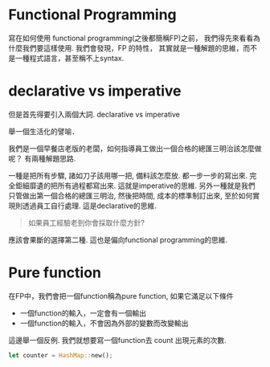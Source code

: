 # Functional Programming

寫在如何使用 functional programming(之後都簡稱FP)之前， 我們得先來看看為什麼我們要這樣使用.
我們會發現，FP 的特性， 其實就是一種解題的思維，而不是一種程式語言，甚至稱不上syntax.


# declarative vs imperative 
但是首先得要引入兩個大詞. declarative vs imperative

舉一個生活化的譬喻．

我們是一個早餐店老版的老闆，如何指導員工做出一個合格的總匯三明治該怎麼做呢？
有兩種解題思路.

一種是把所有步驟, 諸如刀子該用哪一把, 備料該怎麼放. 都一步一步的寫出來. 完全鉅細靡遺的把所有過程都寫出來. 這就是imperative的思維.
另外一種就是我們只管做出第一個合格的總匯三明治, 然後把時間, 成本的標準制訂出來, 至於如何實現則透過員工自行處理. 這是declarative的思維.

> 如果員工經驗老到你會採取什麼方針?

應該會果斷的選擇第二種. 這也是偏向functional programming的思維.

# Pure function
在FP中，我們會把一個function稱為pure function, 如果它滿足以下條件
- 一個function的輸入，一定會有一個輸出
- 一個function的輸入，不會因為外部的變數而改變輸出

這邊舉一個反例. 我們就想要寫一個function去 count 出現元素的次數.
```rust
let counter = HashMap::new();

```
